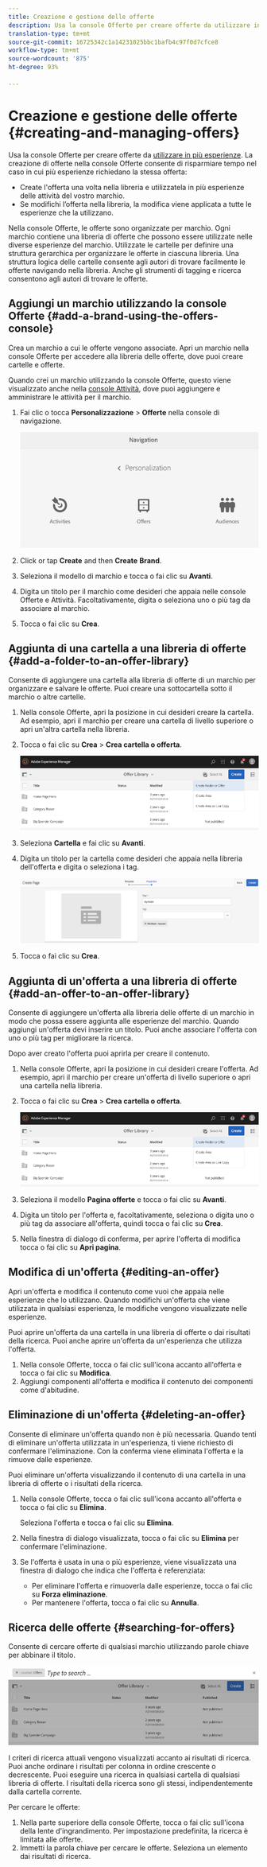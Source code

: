 ```yaml
---
title: Creazione e gestione delle offerte
description: Usa la console Offerte per creare offerte da utilizzare in più esperienze.
translation-type: tm+mt
source-git-commit: 16725342c1a14231025bbc1bafb4c97f0d7cfce8
workflow-type: tm+mt
source-wordcount: '875'
ht-degree: 93%

---
```



# Creazione e gestione delle offerte {#creating-and-managing-offers}

Usa la console Offerte per creare offerte da [utilizzare in più esperienze](/help/sites-cloud/authoring/personalization/targeted-content.md). La creazione di offerte nella console Offerte consente di risparmiare tempo nel caso in cui più esperienze richiedano la stessa offerta:

* Create l&#39;offerta una volta nella libreria e utilizzatela in più esperienze delle attività del vostro marchio.
* Se modifichi l’offerta nella libreria, la modifica viene applicata a tutte le esperienze che la utilizzano.

Nella console Offerte, le offerte sono organizzate per marchio. Ogni marchio contiene una libreria di offerte che possono essere utilizzate nelle diverse esperienze del marchio. Utilizzate le cartelle per definire una struttura gerarchica per organizzare le offerte in ciascuna libreria. Una struttura logica delle cartelle consente agli autori di trovare facilmente le offerte navigando nella libreria. Anche gli strumenti di tagging e ricerca consentono agli autori di trovare le offerte.

## Aggiungi un marchio utilizzando la console Offerte {#add-a-brand-using-the-offers-console}

Crea un marchio a cui le offerte vengono associate. Apri un marchio nella console Offerte per accedere alla libreria delle offerte, dove puoi creare cartelle e offerte.

Quando crei un marchio utilizzando la console Offerte, questo viene visualizzato anche nella [console Attività](/help/sites-cloud/authoring/personalization/activities.md), dove puoi aggiungere e amministrare le attività per il marchio.

1. Fai clic o tocca **Personalizzazione** > **Offerte** nella console di navigazione.

   ![Passaggio alla console Offerte](/help/sites-cloud/authoring/assets/offers-navigation.png)

1. Click or tap **Create** and then **Create** **Brand**.
1. Seleziona il modello di marchio e tocca o fai clic su **Avanti**.
1. Digita un titolo per il marchio come desideri che appaia nelle console Offerte e Attività. Facoltativamente, digita o seleziona uno o più tag da associare al marchio.
1. Tocca o fai clic su **Crea**.

## Aggiunta di una cartella a una libreria di offerte {#add-a-folder-to-an-offer-library}

Consente di aggiungere una cartella alla libreria di offerte di un marchio per organizzare e salvare le offerte. Puoi creare una sottocartella sotto il marchio o altre cartelle.

1. Nella console Offerte, apri la posizione in cui desideri creare la cartella. Ad esempio, apri il marchio per creare una cartella di livello superiore o apri un&#39;altra cartella nella libreria.
1. Tocca o fai clic su **Crea** > **Crea cartella o offerta**.

   ![Creazione della cartella delle offerte](/help/sites-cloud/authoring/assets/offers-create-folder.png)

1. Seleziona **Cartella** e fai clic su **Avanti**.
1. Digita un titolo per la cartella come desideri che appaia nella libreria dell&#39;offerta e digita o seleziona i tag.

   ![Definizione delle proprietà della cartella](/help/sites-cloud/authoring/assets/offers-folder-properties.png)

1. Tocca o fai clic su **Crea**.

## Aggiunta di un&#39;offerta a una libreria di offerte {#add-an-offer-to-an-offer-library}

Consente di aggiungere un&#39;offerta alla libreria delle offerte di un marchio in modo che possa essere aggiunta alle esperienze del marchio. Quando aggiungi un&#39;offerta devi inserire un titolo. Puoi anche associare l&#39;offerta con uno o più tag per migliorare la ricerca.

Dopo aver creato l&#39;offerta puoi aprirla per creare il contenuto.

1. Nella console Offerte, apri la posizione in cui desideri creare l&#39;offerta. Ad esempio, apri il marchio per creare un&#39;offerta di livello superiore o apri una cartella nella libreria.
1. Tocca o fai clic su **Crea** > **Crea cartella o offerta**.

   ![Creazione della cartella delle offerte](/help/sites-cloud/authoring/assets/offers-create-folder.png)

1. Seleziona il modello **Pagina offerte** e tocca o fai clic su **Avanti**.
1. Digita un titolo per l&#39;offerta e, facoltativamente, seleziona o digita uno o più tag da associare all&#39;offerta, quindi tocca o fai clic su **Crea**.
1. Nella finestra di dialogo di conferma, per aprire l&#39;offerta di modifica tocca o fai clic su **Apri pagina**.

## Modifica di un&#39;offerta {#editing-an-offer}

Apri un&#39;offerta e modifica il contenuto come vuoi che appaia nelle esperienze che lo utilizzano. Quando modifichi un&#39;offerta che viene utilizzata in qualsiasi esperienza, le modifiche vengono visualizzate nelle esperienze.

Puoi aprire un&#39;offerta da una cartella in una libreria di offerte o dai risultati della ricerca. Puoi anche aprire un&#39;offerta da un&#39;esperienza che utilizza l&#39;offerta.

1. Nella console Offerte, tocca o fai clic sull&#39;icona accanto all&#39;offerta e tocca o fai clic su **Modifica**.
1. Aggiungi componenti all&#39;offerta e modifica il contenuto dei componenti come d&#39;abitudine.

## Eliminazione di un&#39;offerta {#deleting-an-offer}

Consente di eliminare un&#39;offerta quando non è più necessaria. Quando tenti di eliminare un&#39;offerta utilizzata in un&#39;esperienza, ti viene richiesto di confermare l&#39;eliminazione. Con la conferma viene eliminata l&#39;offerta e la rimuove dalle esperienze.

Puoi eliminare un&#39;offerta visualizzando il contenuto di una cartella in una libreria di offerte o i risultati della ricerca.

1. Nella console Offerte, tocca o fai clic sull&#39;icona accanto all&#39;offerta e tocca o fai clic su **Elimina**.

   Seleziona l&#39;offerta e tocca o fai clic su **Elimina**.

1. Nella finestra di dialogo visualizzata, tocca o fai clic su **Elimina** per confermare l&#39;eliminazione.
1. Se l&#39;offerta è usata in una o più esperienze, viene visualizzata una finestra di dialogo che indica che l&#39;offerta è referenziata:

   * Per eliminare l&#39;offerta e rimuoverla dalle esperienze, tocca o fai clic su **Forza eliminazione**.
   * Per mantenere l&#39;offerta, tocca o fai clic su **Annulla**.

## Ricerca delle offerte {#searching-for-offers}

Consente di cercare offerte di qualsiasi marchio utilizzando parole chiave per abbinare il titolo.

![Ricerca di un’offerta](/help/sites-cloud/authoring/assets/offers-search.png)

I criteri di ricerca attuali vengono visualizzati accanto ai risultati di ricerca. Puoi anche ordinare i risultati per colonna in ordine crescente o decrescente. Puoi eseguire una ricerca in qualsiasi cartella di qualsiasi libreria di offerte. I risultati della ricerca sono gli stessi, indipendentemente dalla cartella corrente.

Per cercare le offerte:

1. Nella parte superiore della console Offerte, tocca o fai clic sull&#39;icona della lente d&#39;ingrandimento. Per impostazione predefinita, la ricerca è limitata alle offerte.
1. Immetti la parola chiave per cercare le offerte. Seleziona un elemento dai risultati di ricerca.
